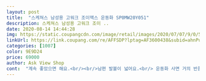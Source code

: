 ```yaml
---
layout: post 
title:  "스케쳐스 남성용 고워크 조이맥스 운동화 SP0MW20Y051" 
description: 스케쳐스 남성용 고워크 조이 ..
date: 2020-08-14 14:44:28 
img: https://static.coupangcdn.com/image/retail/images/2020/07/07/9/0/523b5ea7-4b90-4a72-9ae1-ad6764d1ed17.jpg 
linkUrl: https://link.coupang.com/re/AFFSDP?lptag=AF3600438&subid=ahnPublicAsk&pageKey=1802888020&itemId=3067524239&vendorItemId=71034812288&traceid=V0-113-a20e2ace0885ebf7 
categories: [1007] 
color: 9E9D24 
price: 69000 
author: Ask View Shop 
cont:  "계속 좋았으면 해요.<br/><br/>남편 발볼이 넓어요.<br/> 운동화 사면 거의 반품인데<br/>무튼 잘 신을께요.<br/><br/>발이 정말 편한점이 최고 장점입니다.<br/><br/>사이즈도 딱 좋고 발이 편하네여 대 만족<br/>이건 신더니 편하다네요.<br/><br/>쿠션이 좋은데 첫 느낌만 편한거 아닐까? 하더라구요.<br/><br/>" 
---
```

